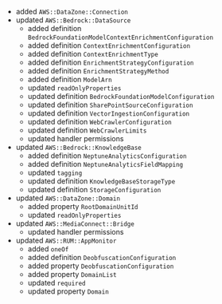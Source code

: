 - added `AWS::DataZone::Connection`
- updated `AWS::Bedrock::DataSource`
  - added definition `BedrockFoundationModelContextEnrichmentConfiguration`
  - added definition `ContextEnrichmentConfiguration`
  - added definition `ContextEnrichmentType`
  - added definition `EnrichmentStrategyConfiguration`
  - added definition `EnrichmentStrategyMethod`
  - added definition `ModelArn`
  - updated `readOnlyProperties`
  - updated definition `BedrockFoundationModelConfiguration`
  - updated definition `SharePointSourceConfiguration`
  - updated definition `VectorIngestionConfiguration`
  - updated definition `WebCrawlerConfiguration`
  - updated definition `WebCrawlerLimits`
  - updated handler permissions
- updated `AWS::Bedrock::KnowledgeBase`
  - added definition `NeptuneAnalyticsConfiguration`
  - added definition `NeptuneAnalyticsFieldMapping`
  - updated `tagging`
  - updated definition `KnowledgeBaseStorageType`
  - updated definition `StorageConfiguration`
- updated `AWS::DataZone::Domain`
  - added property `RootDomainUnitId`
  - updated `readOnlyProperties`
- updated `AWS::MediaConnect::Bridge`
  - updated handler permissions
- updated `AWS::RUM::AppMonitor`
  - added `oneOf`
  - added definition `DeobfuscationConfiguration`
  - added property `DeobfuscationConfiguration`
  - added property `DomainList`
  - updated `required`
  - updated property `Domain`

